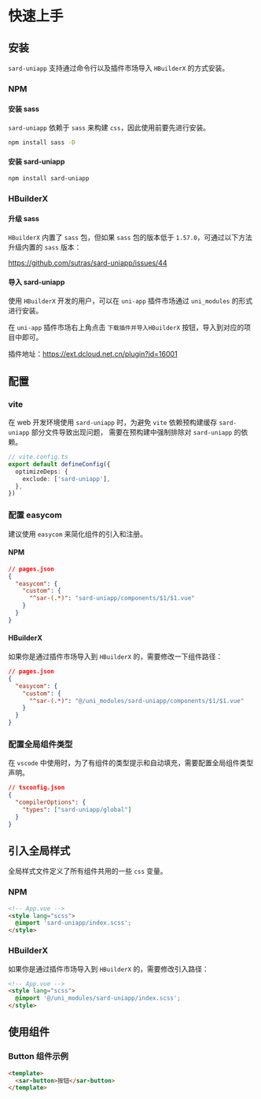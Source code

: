 # 快速上手

## 安装

`sard-uniapp` 支持通过命令行以及插件市场导入 `HBuilderX` 的方式安装。

### NPM

#### 安装 sass

`sard-uniapp` 依赖于 `sass` 来构建 `css`，因此使用前要先进行安装。

```bash
npm install sass -D
```

#### 安装 sard-uniapp

```bash
npm install sard-uniapp
```

### HBuilderX

#### 升级 sass

`HBuilderX` 内置了 `sass` 包，但如果 `sass` 包的版本低于 `1.57.0`，可通过以下方法升级内置的 `sass` 版本：

<a href="https://github.com/sutras/sard-uniapp/issues/44" target="_blank">https://github.com/sutras/sard-uniapp/issues/44</a>

#### 导入 sard-uniapp

使用 `HBuilderX` 开发的用户，可以在 `uni-app` 插件市场通过 `uni_modules` 的形式进行安装。

在 `uni-app` 插件市场右上角点击 `下载插件并导入HBuilderX` 按钮，导入到对应的项目中即可。

插件地址：<a href="https://ext.dcloud.net.cn/plugin?id=16001" target="_blank">https://ext.dcloud.net.cn/plugin?id=16001</a>

## 配置

### vite

在 web 开发环境使用 `sard-uniapp` 时，为避免 `vite` 依赖预构建缓存 `sard-uniapp` 部分文件导致出现问题，
需要在预构建中强制排除对 `sard-uniapp` 的依赖。

```ts
// vite.config.ts
export default defineConfig({
  optimizeDeps: {
    exclude: ['sard-uniapp'],
  },
})
```

### 配置 easycom

建议使用 `easycom` 来简化组件的引入和注册。

#### NPM

```json
// pages.json
{
  "easycom": {
    "custom": {
      "^sar-(.*)": "sard-uniapp/components/$1/$1.vue"
    }
  }
}
```

#### HBuilderX

如果你是通过插件市场导入到 `HBuilderX` 的，需要修改一下组件路径：

```json
// pages.json
{
  "easycom": {
    "custom": {
      "^sar-(.*)": "@/uni_modules/sard-uniapp/components/$1/$1.vue"
    }
  }
}
```

### 配置全局组件类型

在 `vscode` 中使用时，为了有组件的类型提示和自动填充，需要配置全局组件类型声明。

```json
// tsconfig.json
{
  "compilerOptions": {
    "types": ["sard-uniapp/global"]
  }
}
```

## 引入全局样式

全局样式文件定义了所有组件共用的一些 `css` 变量。

### NPM

```html
<!-- App.vue -->
<style lang="scss">
  @import 'sard-uniapp/index.scss';
</style>
```

### HBuilderX

如果你是通过插件市场导入到 `HBuilderX` 的，需要修改引入路径：

```html
<!-- App.vue -->
<style lang="scss">
  @import '@/uni_modules/sard-uniapp/index.scss';
</style>
```

## 使用组件

### Button 组件示例

```html
<template>
  <sar-button>按钮</sar-button>
</template>
```
